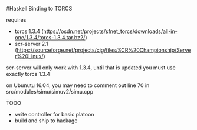 #Haskell Binding to TORCS

requires 

- torcs 1.3.4 (https://osdn.net/projects/sfnet_torcs/downloads/all-in-one/1.3.4/torcs-1.3.4.tar.bz2/)
- scr-server 2.1 (https://sourceforge.net/projects/cig/files/SCR%20Championship/Server%20Linux/)

scr-server will only work with 1.3.4, until that is updated you must use exactly torcs 1.3.4

on Ubunutu 16.04, you may need to comment out line 70 in src/modules/simu/simuv2/simu.cpp 

TODO

- write controller for basic platoon
- build and ship to hackage
